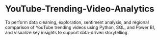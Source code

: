 # YouTube-Trending-Video-Analytics
To perform data cleaning, exploration, sentiment analysis, and regional comparison of YouTube trending videos using Python, SQL, and Power BI, and visualize key insights to support data-driven storytelling.
